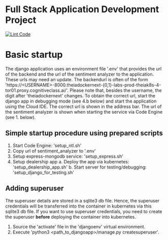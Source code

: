 # Full Stack Application Development Project

[![Lint Code](https://github.com/chrjuergens/xrwvm-fullstack_developer_capstone/actions/workflows/main.yml/badge.svg)](https://github.com/chrjuergens/xrwvm-fullstack_developer_capstone/actions/workflows/main.yml)

# Basic startup

The django application uses an environment file '.env' that provides the url of the backend and the url of the sentiment analyzer to the application.
These urls may need an update.
The backendurl is often of the form 'https://\<USERNAME\>-8000.theiadockernext-\{0,1\}-labs-prod-theiak8s-4-tor01.proxy.cognitiveclass.ai/'.
Please note that, besides the username, the digit after 'theiadockernext' changes.
To obtain the correct url, start the django app in debugging mode (see 4.b below) and start the application using the Cloud IDE.
The correct url is shown in the address bar.
The url of the sentiment analyzer is shown when starting the service via Code Engine (see 1. below).

## Simple startup procedure using prepared scripts

1. Start Code Engine: 'setup_ntl.sh'
2. Copy url of sentiment_analyzer to '.env'
3. Setup express-mongodb service: 'setup_express.sh'
4. Setup dealership app
    a. Deploy the app via kubernetes: 'setup_dealership_app.sh'
    b. Start server for testing/debugging: 'setup_django_for_testing.sh'

## Adding superuser

The superuser details are stored in a sqlite3 db file.
Hence, the superuser credentials will be transferred into the container in kubernetes via this sqlite3 db file.
If you want to use superuser credentials, you need to create the superuser **before** deploying the container into kubernetes.

1. Source the 'activate' file in the 'djangoenv' virtual environment.
2. Execute 'python3 \<path_to_djangoapp\>/manage.py createsuperuser'.
